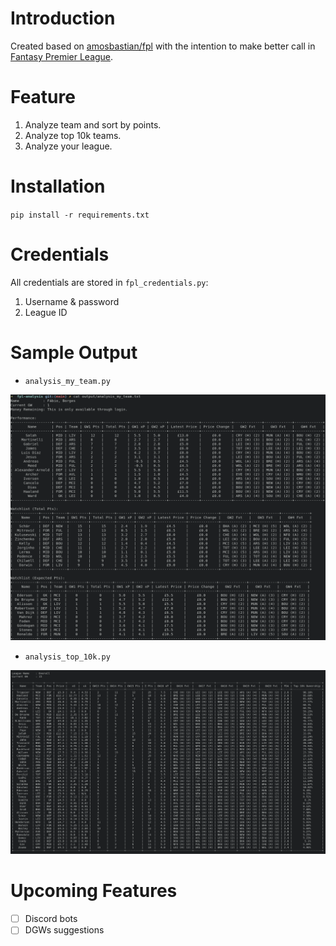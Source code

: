 # Introduction
Created based on [amosbastian/fpl](https://github.com/amosbastian/fpl) with the intention to make better call in [Fantasy Premier League](https://fantasy.premierleague.com/).

# Feature
1. Analyze team and sort by points.
2. Analyze top 10k teams.
3. Analyze your league.

# Installation
`pip install -r requirements.txt`

# Credentials
All credentials are stored in `fpl_credentials.py`:
1. Username & password
2. League ID

# Sample Output
* `analysis_my_team.py`
<p align="center">
  <img src="image/analysis_my_team_sample.png" width="1000">
</p>

* `analysis_top_10k.py`
<p align="center">
  <img src="image/analysis_top_10k_sample.png " width="1000">
</p>

# Upcoming Features
- [ ] Discord bots
- [ ] DGWs suggestions
